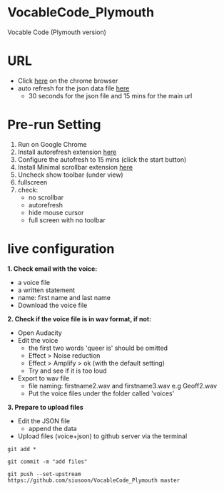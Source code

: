 # VocableCode_Plymouth
Vocable Code (Plymouth version)

# URL
- Click [here](https://rawgit.com/siusoon/VocableCode_Plymouth/master/index.html) on the chrome browser
- auto refresh for the json data file [here](https://rawgit.com/siusoon/VocableCode_Plymouth/master/inclusive/voices.json)
  - 30 seconds for the json file and 15 mins for the main url

# Pre-run Setting
1. Run on Google Chrome
2. Install autorefresh extension [here](https://chrome.google.com/webstore/detail/auto-refresh-plus/ohfjpkccecpdfkpmfocndhepolhljfhg)
3. Configure the autofresh to 15 mins (click the start button)
4. Install Minimal scrollbar extension [here](https://chrome.google.com/webstore/detail/minimal-scrollbar/ekopmclclddpoipchmcbhifohhbmjafd?hl=en)
5. Uncheck show toolbar (under view)
6. fullscreen
7. check:
    - no scrollbar
    - autorefresh
    - hide mouse cursor
    - full screen with no toolbar

# live configuration
**1. Check email with the voice:**
- a voice file
- a written statement
- name: first name and last name
- Download the voice file

**2. Check if the voice file is in wav format, if not:**
- Open Audacity
- Edit the voice
  - the first two words 'queer is' should be omitted
  - Effect > Noise reduction
  - Effect > Amplify > ok (with the default setting)
  - Try and see if it is too loud
- Export to wav file
  - file naming: firstname2.wav and firstname3.wav e.g Geoff2.wav
  - Put the voice files under the folder called 'voices'
  
**3. Prepare to upload files**
- Edit the JSON file
  - append the data
- Upload files (voice+json) to github server via the terminal
```
git add *
```
```
git commit -m "add files"
```
```
git push --set-upstream https://github.com/siusoon/VocableCode_Plymouth master
```
